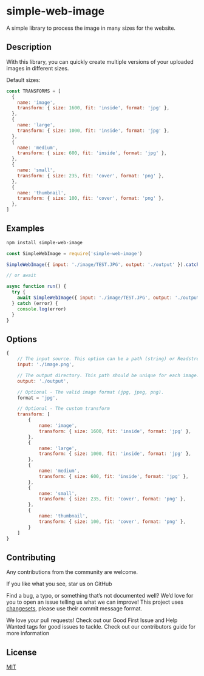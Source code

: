 # simple-web-image

A simple library to process the image in many sizes for the website.

## Description

With this library, you can quickly create multiple versions of your uploaded images in different sizes.

Default sizes:

```javascript
const TRANSFORMS = [
  {
    name: 'image',
    transform: { size: 1600, fit: 'inside', format: 'jpg' },
  },
  {
    name: 'large',
    transform: { size: 1000, fit: 'inside', format: 'jpg' },
  },
  {
    name: 'medium',
    transform: { size: 600, fit: 'inside', format: 'jpg' },
  },
  {
    name: 'small',
    transform: { size: 235, fit: 'cover', format: 'png' },
  },
  {
    name: 'thumbnail',
    transform: { size: 100, fit: 'cover', format: 'png' },
  },
]
```

## Examples

```sh
npm install simple-web-image
```

```javascript
const SimpleWebImage = require('simple-web-image')

SimpleWebImage({ input: './image/TEST.JPG', output: './output' }).catch(console.log)

// or await

async function run() {
  try {
    await SimpleWebImage({ input: './image/TEST.JPG', output: './output' })
  } catch (error) {
    console.log(error)
  }
}
```

## Options

```javascript
{
    // The input source. This option can be a path (string) or Readstream.
    input: './image.png',

    // The output directory. This path should be unique for each image.
    output: './output',

    // Optional - The valid image format (jpg, jpeg, png).
    format = 'jpg',

    // Optional - The custom transform
    transform: [
        {
            name: 'image',
            transform: { size: 1600, fit: 'inside', format: 'jpg' },
        },
        {
            name: 'large',
            transform: { size: 1000, fit: 'inside', format: 'jpg' },
        },
        {
            name: 'medium',
            transform: { size: 600, fit: 'inside', format: 'jpg' },
        },
        {
            name: 'small',
            transform: { size: 235, fit: 'cover', format: 'png' },
        },
        {
            name: 'thumbnail',
            transform: { size: 100, fit: 'cover', format: 'png' },
        }
    ]
}

```

## Contributing

Any contributions from the community are welcome.

If you like what you see, star us on GitHub

Find a bug, a typo, or something that’s not documented well? We’d love for you to open an issue telling us what we can improve! This project uses [changesets](https://github.com/changesets/changesets), please use their commit message format.

We love your pull requests! Check out our Good First Issue and Help Wanted tags for good issues to tackle. Check out our contributors guide for more information

## License

[MIT](packages/simple/LICENSE)
